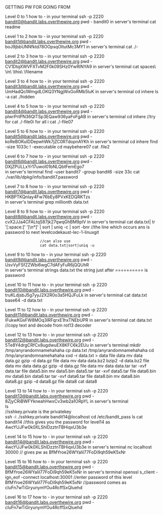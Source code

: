 GETTING PW FOR GOING FROM

Level 0 to 1
how to -      in your terminal
					ssh -p 2220 bandit0@bandit.labs.overthewire.org 
					pwd -         bandit0
			  in server's terminal 
			  		cat readme	

Level 1 to 2
how to -      in your terminal
					ssh -p 2220 bandit1@bandit.labs.overthewire.org 
					pwd -         boJ9jbbUNNfktd78OOpsqOltutMc3MY1
			  in server's terminal 
			  		cat ./-
			  			
Level 2 to 3
how to -      in your terminal
					ssh -p 2220 bandit2@bandit.labs.overthewire.org 
					pwd -         CV1DtqXWVFXTvM2F0k09SHz0YwRINYA9
			  in server's terminal 
			  		cat spaces\ \in\ \this\ \filename  

Level 3 to 4
how to -      in your terminal
					ssh -p 2220 bandit3@bandit.labs.overthewire.org 
					pwd -         UmHadQclWmgdLOKQ3YNgjWxGoRMb5luK
			  in server's terminal 
					cd inhere
			  		ls -a
			  		cat ./hidden	  		

Level 4 to 5
how to -      in your terminal
					ssh -p 2220 bandit4@bandit.labs.overthewire.org 
					pwd -         pIwrPrtPN36QITSp3EQaw936yaFoFgAB
			  in server's terminal 
	  				cd inhere
			  		//try for cat ./-file0i for all i
			  		cat ./-file07

Level 5 to 6
how to -      in your terminal
					ssh -p 2220 bandit5@bandit.labs.overthewire.org 
					pwd -         koReBOKuIDDepwhWk7jZC0RTdopnAYKh
			  in server's terminal 
			  		cd inhere
			  		find -size 1033c ! -executable
			  		cd maybehere07
			  		cat .file2			  		



Level 6 to 7
how to -      in your terminal
					ssh -p 2220 bandit6@bandit.labs.overthewire.org 
					pwd -         DXjZPULLxYr17uwoI01bNLQbtFemEgo7    
			   in server's terminal 
			  		find -user bandit7 -group bandit6 -size 33c
			  		cat ./var/lib/dpkg/info/bandit7.password

Level 7 to 8
how to -      in your terminal
					ssh -p 2220 bandit7@bandit.labs.overthewire.org 
					pwd -         HKBPTKQnIay4Fw76bEy8PVxKEDQRKTzs    
			  in server's terminal 
			  		grep millionth data.txt

Level 8 to 9
how to -      in your terminal
					ssh -p 2220 bandit8@bandit.labs.overthewire.org 
					pwd -         cvX2JJa4CFALtqS87jk27qwqGhBM9plV
			  in server's terminal 
			  		cat data.txt| tr '[:space:]' '[\n*]' | sort | uniq -c | sort -bnr
			  		//the line which occurs ans is password to next levelcodekaust-lec-1-linuxgit

			  		//can also use
			  		cat data.txt|sort|uniq -u


Level 9 to 10
how to -      in your terminal
					ssh -p 2220 bandit9@bandit.labs.overthewire.org 
					pwd -         UsvVyFSfZZWbi6wgC7dAFyFuR6jQQUhR      
			  in server's terminal 
			  		strings data.txt
			  		the string just after ========== is password

Level 10 to 11
how to -      in your terminal
					ssh -p 2220 bandit10@bandit.labs.overthewire.org 
					pwd -         truKLdjsbJ5g7yyJ2X2R0o3a5HQJFuLk
			  in server's terminal 
			  		cat data.txt
			  		base64 -d data.txt

Level 11 to 12
how to -      in your terminal
					ssh -p 2220 bandit11@bandit.labs.overthewire.org 
					pwd -         IFukwKGsFW8MOq3IRFqrxE1hxTNEbUPR
			  in server's terminal
			  		cat data.txt
			  		//copy text and decode from rot13 decoder

Level 12 to 13
how to -      in your terminal
					ssh -p 2220 bandit12@bandit.labs.overthewire.org 
					pwd -         5Te8Y4drgCRfCx8ugdwuEX8KFC6k2EUu
			  in server's terminal
			  		mkdir /tmp/anyrandomnamehahaha
			  		cp data.txt /tmp/anyrandomnamehahaha
			  		cd /tmp/anyrandomnamehahaha
			  		xxd -r data.txt > data
			  		file data
			  		mv data data.gz
			  		gzip -d data.gz
			  		file data 
			  		mv data data.bz2
			  		bzip2 -d data.bz2
			  		file data
			  		mv data data.gz
			  		gzip -d data.gz
			  		file data
			  		mv data data.tar
			  		tar -xvf data.tar
			  		file data5.bin
			  		mv data5.bin data5.tar
			  		tar -xvf data5.tar
			  		file data6.bin
			  		mv data6.bin data6.tar
			  		tar -xvf data6.tar
			  		file data8.bin
			  		mv data8.bin data8.gz
			  		gzip -d data8.gz
					file data8
					cat data8

Level 13 to 14
how to -      in your terminal
					ssh -p 2220 bandit13@bandit.labs.overthewire.org 
					pwd -         8ZjyCRiBWFYkneahHwxCv3wb2a1ORpYL
			  in server's terminal	
			  		ls    
			  		//sshkey.private is the privatekey	
			  		ssh -i ./sshkey.private bandit14@localhost
			  		cd /etc/bandit_pass
			  		ls
			  		cat bandit14
			  		//this gives you the password for level14 as 4wcYUJFw0k0XLShlDzztnTBHiqxU3b3e

Level 14 to 15
how to -      in your terminal
					ssh -p 2220 bandit14@bandit.labs.overthewire.org 
					pwd -         4wcYUJFw0k0XLShlDzztnTBHiqxU3b3e
			  in server's terminal
			  		nc localhost 30000
			  		// gives pw as BfMYroe26WYalil77FoDi9qh59eK5xNr


Level 15 to 16
how to -      in your terminal
					ssh -p 2220 bandit15@bandit.labs.overthewire.org 
					pwd -         BfMYroe26WYalil77FoDi9qh59eK5xNr
			  in server's terminal
					openssl s_client -ign_eof -connect localhost:30001
					//enter password of this level BfMYroe26WYalil77FoDi9qh59eK5xNr
					//password comes as cluFn7wTiGryunymYOu4RcffSxQluehd

Level 16 to 17
how to -      in your terminal
					ssh -p 2220 bandit16@bandit.labs.overthewire.org 
					pwd -         cluFn7wTiGryunymYOu4RcffSxQluehd
